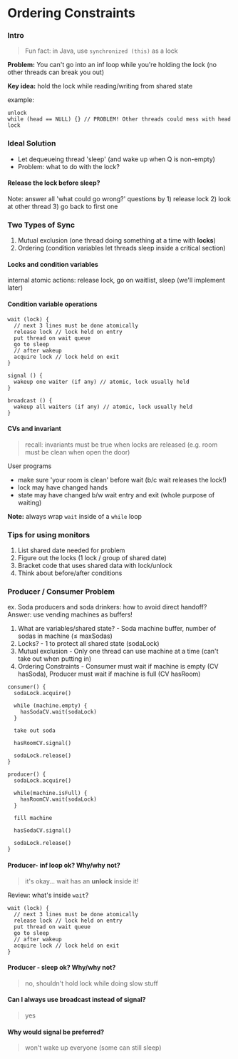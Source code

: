# Ordering Constraints

### Intro 

> Fun fact: in Java, use `synchronized (this)` as a lock

**Problem:** You can't go into an inf loop while you're holding the lock (no other threads can break you out)

**Key idea:** hold the lock while reading/writing from shared state

example: 
```
unlock 
while (head == NULL) {} // PROBLEM! Other threads could mess with head
lock
```

### Ideal Solution

* Let dequeueing thread 'sleep' (and wake up when Q is non-empty)
* Problem: what to do with the lock? 

#### Release the lock before sleep? 

Note: answer all 'what could go wrong?' questions by 1) release lock 2) look at other thread 3) go back to first one

### Two Types of Sync

1. Mutual exclusion (one thread doing something at a time with **locks**)
2. Ordering (condition variables let threads sleep inside a critical section)

#### Locks and condition variables

internal atomic actions: release lock, go on waitlist, sleep (we'll implement later)

#### Condition variable operations

```
wait (lock) {
  // next 3 lines must be done atomically
  release lock // lock held on entry
  put thread on wait queue
  go to sleep
  // after wakeup
  acquire lock // lock held on exit
}

signal () { 
  wakeup one waiter (if any) // atomic, lock usually held
} 

broadcast () {
  wakeup all waiters (if any) // atomic, lock usually held 
}
```

#### CVs and invariant 

> recall: invariants must be true when locks are released (e.g. room must be clean when open the door)

User programs

* make sure 'your room is clean' before wait (b/c wait releases the lock!)
* lock may have changed hands
* state may have changed b/w wait entry and exit (whole purpose of waiting)

**Note:** always wrap `wait` inside of a `while` loop

### Tips for using monitors

1. List shared date needed for problem
2. Figure out the locks (1 lock / group of shared date)
3. Bracket code that uses shared data with lock/unlock
4. Think about before/after conditions

### Producer / Consumer Problem

ex. Soda producers and soda drinkers: how to avoid direct handoff? Answer: use vending machines as buffers!

1. What are variables/shared state? - Soda machine buffer, number of sodas in machine (≤ maxSodas)
2. Locks? - 1 to protect all shared state (sodaLock)
3. Mutual exclusion - Only one thread can use machine at a time (can't take out when putting in)
4. Ordering Constraints - Consumer must wait if machine is empty (CV hasSoda), Producer must wait if machine is full (CV hasRoom)

```
consumer() {
  sodaLock.acquire()
  
  while (machine.empty) {
    hasSodaCV.wait(sodaLock) 
  }
  
  take out soda
  
  hasRoomCV.signal()
  
  sodaLock.release()
}

producer() {
  sodaLock.acquire()
  
  while(machine.isFull) {
    hasRoomCV.wait(sodaLock)
  }
  
  fill machine
  
  hasSodaCV.signal()
  
  sodaLock.release()
}
```

#### Producer- inf loop ok? Why/why not?

> it's okay... wait has an **unlock** inside it!

Review: what's inside `wait`? 

```
wait (lock) {
  // next 3 lines must be done atomically
  release lock // lock held on entry
  put thread on wait queue
  go to sleep
  // after wakeup
  acquire lock // lock held on exit
}
```

#### Producer - sleep ok? Why/why not?

> no, shouldn't hold lock while doing slow stuff 

#### Can I always use broadcast instead of signal?

> yes

#### Why would signal be preferred?

> won't wake up everyone (some can still sleep)
